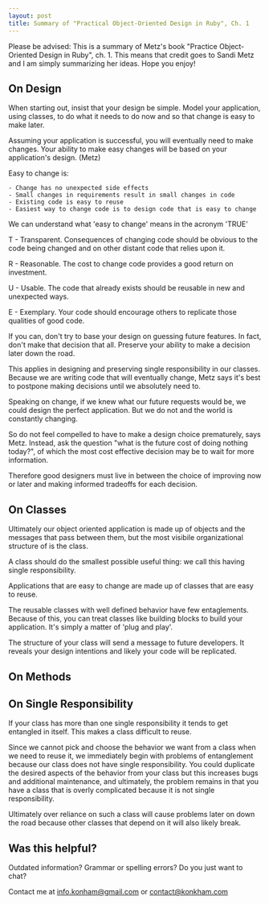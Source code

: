 ```yaml
---
layout: post
title: Summary of "Practical Object-Oriented Design in Ruby", Ch. 1
---
```


Please be advised: This is a summary of Metz's book "Practice Object-Oriented Design in Ruby", ch. 1. This means that credit goes to Sandi Metz and I am simply summarizing her ideas. Hope you enjoy!

## On Design

When starting out, insist that your design be simple. Model your application, using classes, to do what it needs to do now and so that change is easy to make later.

Assuming your application is successful, you will eventually need to make changes. Your ability to make easy changes will be based on your application's design. (Metz)

Easy to change is:

    - Change has no unexpected side effects
    - Small changes in requirements result in small changes in code
    - Existing code is easy to reuse
    - Easiest way to change code is to design code that is easy to change

We can understand what 'easy to change' means in the acronym 'TRUE'

T - Transparent. Consequences of changing code should be obvious to the code being changed and on other distant code that relies upon it.

R - Reasonable. The cost to change code provides a good return on investment. 

U - Usable. The code that already exists should be reusable in new and unexpected ways.

E - Exemplary. Your code should encourage others to replicate those qualities of good code.

If you can, don't try to base your design on guessing future features. In fact, don't make that decision that all. Preserve your ability to make a decision later down the road.

This applies in designing and preserving single responsibility in our classes. Because we are writing code that will eventually change, Metz says it's best to postpone making decisions until we absolutely need to.

Speaking on change, if we knew what our future requests would be, we could design the perfect application. But we do not and the world is constantly changing.

So do not feel compelled to have to make a design choice prematurely, says Metz. Instead, ask the question "what is the future cost of doing nothing today?", of which the most cost effective decision may be to wait for more information.

Therefore good designers must live in between the choice of improving now or later and making informed tradeoffs for each decision.

## On Classes

Ultimately our object oriented application is made up of objects and the messages that pass between them, but the most visibile organizational structure of is the class.

A class should do the smallest possible useful thing: we call this having single responsibility.

Applications that are easy to change are made up of classes that are easy to reuse. 

The reusable classes with well defined behavior have few entaglements. Because of this, you can treat classes like building blocks to build your application. It's simply a matter of 'plug and play'.

The structure of your class will send a message to future developers. It reveals your design intentions and likely your code will be replicated.

## On Methods

## On Single Responsibility

If your class has more than one single responsibility it tends to get entangled in itself. This makes a class difficult to reuse.

Since we cannot pick and choose the behavior we want from a class when we need to reuse it, we immediately begin with problems of entanglement because our class does not have single responsibility. You could duplicate the desired aspects of the behavior from your class but this increases bugs and additional maintenance, and ultimately, the problem remains in that you have a class that is overly complicated because it is not single responsibility. 

Ultimately over reliance on such a class will cause problems later on down the road because other classes that depend on it will also likely break. 

## Was this helpful?

Outdated information? Grammar or spelling errors? Do you just want to chat?

Contact me at [info.konham@gmail.com](mailto:info.konham@gmail.com) or [contact@konkham.com](mailto:contact@konkham.com)